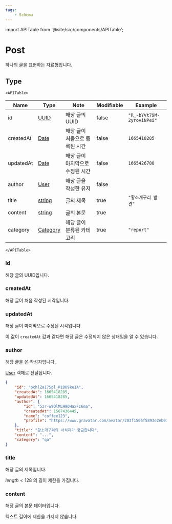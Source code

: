```yaml
---
tags:
    - Schema
---
```


import APITable from '@site/src/components/APITable';

# Post

하나의 글을 표현하는 자료형입니다.

## Type

```mdx-code-block
<APITable>
```

| Name      | Type                                         | Note                             | Modifiable | Example                   |
| --------- | -------------------------------------------- | -------------------------------- | ---------- | ------------------------- |
| id        | [UUID](../../types/semantic/uuid.md)         | 해당 글의 UUID                   | false      | `"R_-bYVt79M-2yroviNPei"` |
| createdAt | [Date](../../types/semantic/date.md)         | 해당 글이 처음으로 등록된 시간   | false      | `1665418285`              |
| updatedAt | [Date](../../types/semantic/date.md)         | 해당 글이 마지막으로 수정된 시간 | false      | `1665426780`              |
| author    | [User](../../types/schema/user.md)           | 해당 글을 작성한 유저            | false      |                           |
| title     | [string](../../types/primitive/string.md)    | 글의 제목                        | true       | `"황소개구리 발견"`       |
| content   | [string](../../types/primitive/string.md)    | 글의 본문                        | true       |                           |
| category  | [Category](../../types/semantic/category.md) | 해당 글이 분류된 카테고리        | true       | `"report"`                |

```mdx-code-block
</APITable>
```

### Id

해당 글의 UUID입니다.

### createdAt

해당 글이 처음 작성된 시각입니다.

### updatedAt

해당 글이 마지막으로 수정된 시각입니다.

이 값이 `createdAt` 값과 같다면 해당 글은 수정되지 않은 상태임을 알 수 있습니다.

### author

해당 글을 쓴 작성자입니다.

[User](../../types/schema/user.md) 객체로 전달됩니다.

```json {5-10} title="GET /posts/pchlZa175pl_R1BO9ke1A"
{
	"id": "pchlZa175pl_R1BO9ke1A",
	"createdAt": 1665418285,
	"updatedAt": 1665418285,
	"author": {
		"id": "5zr-w9OlMLH9OHaxFz6ma",
		"createdAt": 1567436445,
		"name": "coffee123",
		"profile": "https://www.gravatar.com/avatar/203f1505f5893e2eb0194b2bff64521b"
	},
	"title": "황소개구리의 서식지가 궁금합니다",
	"content": "...",
	"category": "qa"
}
```

### title

해당 글의 제목입니다.

$length<128$ 의 길이 제한을 가집니다.

### content

해당 글의 본문 데이터입니다.

텍스트 길이에 제한을 가지지 않습니다.
